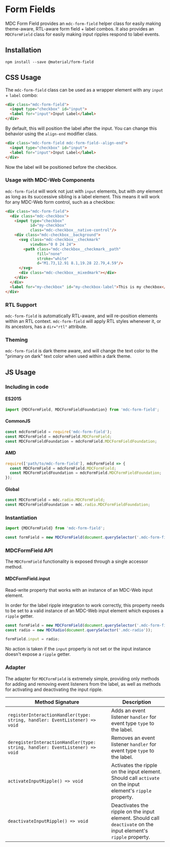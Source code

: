<!--docs:
title: "Form Fields"
layout: detail
section: components
-->

# Form Fields

MDC Form Field provides an `mdc-form-field` helper class for easily making theme-aware, RTL-aware
form field + label combos. It also provides an `MDCFormField` class for easily making input ripples
respond to label events.

## Installation

```
npm install --save @material/form-field
```

## CSS Usage

The `mdc-form-field` class can be used as a wrapper element with any `input` + `label` combo:

```html
<div class="mdc-form-field">
  <input type="checkbox" id="input">
  <label for="input">Input Label</label>
</div>
```

By default, this will position the label after the input. You can change this behavior using the
`align-end` modifier class.

```html
<div class="mdc-form-field mdc-form-field--align-end">
  <input type="checkbox" id="input">
  <label for="input">Input Label</label>
</div>
```

Now the label will be positioned before the checkbox.

### Usage with MDC-Web Components

`mdc-form-field` will work not just with `input` elements, but with _any_ element as long as its
successive sibling is a label element. This means it will work for any MDC-Web form control, such as a
checkbox:

```html
<div class="mdc-form-field">
  <div class="mdc-checkbox">
    <input type="checkbox"
           id="my-checkbox"
           class="mdc-checkbox__native-control"/>
    <div class="mdc-checkbox__background">
      <svg class="mdc-checkbox__checkmark"
           viewBox="0 0 24 24">
        <path class="mdc-checkbox__checkmark__path"
              fill="none"
              stroke="white"
              d="M1.73,12.91 8.1,19.28 22.79,4.59"/>
      </svg>
      <div class="mdc-checkbox__mixedmark"></div>
    </div>
  </div>
  <label for="my-checkbox" id="my-checkbox-label">This is my checkbox</label>
</div>
```

### RTL Support

`mdc-form-field` is automatically RTL-aware, and will re-position elements within an RTL context.
`mdc-form-field` will apply RTL styles whenever it, or its ancestors, has a `dir="rtl"` attribute.

### Theming

`mdc-form-field` is dark theme aware, and will change the text color to the "primary on dark" text
color when used within a dark theme.


## JS Usage

### Including in code

#### ES2015

```javascript
import {MDCFormField, MDCFormFieldFoundation} from 'mdc-form-field';
```

#### CommonJS

```javascript
const mdcFormField = require('mdc-form-field');
const MDCFormField = mdcFormField.MDCFormField;
const MDCFormFieldFoundation = mdcFormField.MDCFormFieldFoundation;
```

#### AMD

```javascript
require(['path/to/mdc-form-field'], mdcFormField => {
  const MDCFormField = mdcFormField.MDCFormField;
  const MDCFormFieldFoundation = mdcFormField.MDCFormFieldFoundation;
});
```

#### Global

```javascript
const MDCFormField = mdc.radio.MDCFormField;
const MDCFormFieldFoundation = mdc.radio.MDCFormFieldFoundation;
```

### Instantiation

```javascript
import {MDCFormField} from 'mdc-form-field';

const formField = new MDCFormField(document.querySelector('.mdc-form-field'));
```

### MDCFormField API

The `MDCFormField` functionality is exposed through a single accessor method.

#### MDCFormField.input

Read-write property that works with an instance of an MDC-Web input element.

In order for the label ripple integration to work correctly, this property needs to be set to a
valid instance of an MDC-Web input element which exposes a `ripple` getter.

```javascript
const formField = new MDCFormField(document.querySelector('.mdc-form-field'));
const radio = new MDCRadio(document.querySelector('.mdc-radio'));

formField.input = radio;
```

No action is taken if the `input` property is not set or the input instance doesn't expose a
`ripple` getter.


### Adapter

The adapter for `MDCFormField` is extremely simple, providing only methods for adding and
removing event listeners from the label, as well as methods for activating and deactivating
the input ripple.

| Method Signature | Description |
| --- | --- |
| `registerInteractionHandler(type: string, handler: EventListener) => void` | Adds an event listener `handler` for event type `type` to the label. |
| `deregisterInteractionHandler(type: string, handler: EventListener) => void` | Removes an event listener `handler` for event type `type` to the label. |
| `activateInputRipple() => void` | Activates the ripple on the input element. Should call `activate` on the input element's `ripple` property. |
| `deactivateInputRipple() => void` | Deactivates the ripple on the input element. Should call `deactivate` on the input element's `ripple` property. |
